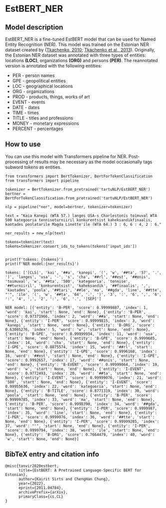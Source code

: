 # EstBERT_NER

## Model description 

EstBERT_NER is a fine-tuned EstBERT model that can be used for Named Entity Recognition (NER). This model was trained on the Estonian NER dataset created by ([Tkachenko, 2010](https://core.ac.uk/download/pdf/16270382.pdf); [Tkachenko et al., 2013](https://aclanthology.org/W13-2412.pdf)). Originally, the Estonian NER dataset was annotated with three types of entities: locations **(LOC)**, organizations **(ORG)** and persons **(PER)**. The reannotated version is annotated with the following entities:
- PER - person names
- GPE - geopolitical entities
- LOC - geographical locations
- ORG - organizations
- PROD - products, things, works of art
- EVENT - events
- DATE - dates
- TIME - times
- TITLE - titles and professions
- MONEY - monetary expressions
- PERCENT - percentages

## How to use 

You can use this model with Transformers pipeline for NER. Post-processing of results may be necessary as the model occasionally tags subword tokens as entities. 

```
from transformers import BertTokenizer, BertForTokenClassification
from transformers import pipeline

tokenizer = BertTokenizer.from_pretrained('tartuNLP/EstBERT_NER')
bertner = BertForTokenClassification.from_pretrained('tartuNLP/EstBERT_NER')

nlp = pipeline("ner", model=bertner, tokenizer=tokenizer)

text = "Kaia Kanepi (WTA 57.) langes USA-s Charlestonis toimuval WTA 500 kategooria tenniseturniiril konkurentsist kaheksandikfinaalis, kaotades poolatarile Magda Linette'ile (WTA 64.) 3 : 6, 6 : 4, 2 : 6."

ner_results = new_nlp(text)

tokens=tokenizer(text)
tokens=tokenizer.convert_ids_to_tokens(tokens['input_ids'])


print(f'tokens: {tokens}')
print(f'NER model:{ner_results}')

```
```
tokens: ['[CLS]', 'kai', '##a', 'kanepi', '(', 'w', '##ta', '57', '.', ')', 'langes', 'usa', '-', 's', 'cha', '##rl', '##est', '##onis', 'toimuval', 'w', '##ta', '500', 'kategooria', 'tennise', '##turniiril', 'konkurentsist', 'kaheksandik', '##finaalis', ',', 'kaotades', 'poola', '##tari', '##le', 'ma', '##gda', 'line', '##tte', "'", 'ile', '(', 'w', '##ta', '64', '.', ')', '3', ':', '6', ',', '6', ':', '4', ',', '2', ':', '6', '.', '[SEP]']

```
```
NER model: [{'entity': 'B-PER', 'score': 0.99999887, 'index': 1, 'word': 'kai', 'start': None, 'end': None}, {'entity': 'B-PER', 'score': 0.97371966, 'index': 2, 'word': '##a', 'start': None, 'end': None}, {'entity': 'I-PER', 'score': 0.99999815, 'index': 3, 'word': 'kanepi', 'start': None, 'end': None}, {'entity': 'B-ORG', 'score': 0.63085276, 'index': 5, 'word': 'w', 'start': None, 'end': None}, {'entity': 'B-GPE', 'score': 0.99999934, 'index': 11, 'word': 'usa', 'start': None, 'end': None}, {'entity': 'B-GPE', 'score': 0.9999685, 'index': 14, 'word': 'cha', 'start': None, 'end': None}, {'entity': 'I-GPE', 'score': 0.8875574, 'index': 15, 'word': '##rl', 'start': None, 'end': None}, {'entity': 'I-GPE', 'score': 0.9996168, 'index': 16, 'word': '##est', 'start': None, 'end': None}, {'entity': 'I-GPE', 'score': 0.9992657, 'index': 17, 'word': '##onis', 'start': None, 'end': None}, {'entity': 'B-EVENT', 'score': 0.99999064, 'index': 19, 'word': 'w', 'start': None, 'end': None}, {'entity': 'I-EVENT', 'score': 0.9772493, 'index': 20, 'word': '##ta', 'start': None, 'end': None}, {'entity': 'I-EVENT', 'score': 0.99999076, 'index': 21, 'word': '500', 'start': None, 'end': None}, {'entity': 'I-EVENT', 'score': 0.99955636, 'index': 22, 'word': 'kategooria', 'start': None, 'end': None}, {'entity': 'B-TITLE', 'score': 0.8771319, 'index': 30, 'word': 'poola', 'start': None, 'end': None}, {'entity': 'B-PER', 'score': 0.99999785, 'index': 33, 'word': 'ma', 'start': None, 'end': None}, {'entity': 'B-PER', 'score': 0.9998398, 'index': 34, 'word': '##gda', 'start': None, 'end': None}, {'entity': 'I-PER', 'score': 0.9999987, 'index': 35, 'word': 'line', 'start': None, 'end': None}, {'entity': 'I-PER', 'score': 0.9999976, 'index': 36, 'word': '##tte', 'start': None, 'end': None}, {'entity': 'I-PER', 'score': 0.99999285, 'index': 37, 'word': "'", 'start': None, 'end': None}, {'entity': 'I-PER', 'score': 0.9999794, 'index': 38, 'word': 'ile', 'start': None, 'end': None}, {'entity': 'B-ORG', 'score': 0.7664479, 'index': 40, 'word': 'w', 'start': None, 'end': None}]
```



## BibTeX entry and citation info

```
@misc{tanvir2020estbert,
      title={EstBERT: A Pretrained Language-Specific BERT for Estonian}, 
      author={Kairit Sirts and ChengHan Chung},
      year={2022},
      eprint={2011.04784},
      archivePrefix={arXiv},
      primaryClass={cs.CL}
}
```
